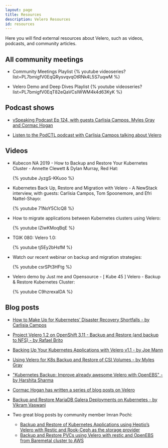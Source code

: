 ```yaml
---
layout: page
title: Resources
description: Velero Resources
id: resources
---
```

Here you will find external resources about Velero, such as videos, podcasts, and community articles.

## All community meetings

* Community Meetings Playlist
{% youtube videoseries?list=PL7bmigfV0EqQRysvqvqOtRNk4L5S7uqwM %}

* Velero Demo and Deep Dives Playlist
{% youtube videoseries?list=PL7bmigfV0EqT82eQaVCslWWM4k4d63KyK %}

## Podcast shows

* [vSpeaking Podcast Ep 124, with guests Carlisia Campos, Myles Gray and Cormac Hogan](https://blogs.vmware.com/virtualblocks/2019/08/02/vspeaking-podcast-velero/)

* [Listen to the PodCTL podcast with Carlisia Campos talking about Velero](<http://podcast.podctl.com/110399/986641-understanding-project-velero-formerly-ark>)

## Videos

* Kubecon NA 2019 - How to Backup and Restore Your Kubernetes Cluster - Annette Clewett & Dylan Murray, Red Hat:

    {% youtube JyzgS-KKuoo %}


* Kubernetes Back Up, Restore and Migration with Velero - A NewStack interview, with guests: Carlisia Campos, Tom Spoonemore, and Efri Nattel-Shayo:

    {% youtube 71NoY5CIcQ8 %}


* How to migrate applications between Kubernetes clusters using Velero:

    {% youtube IZlwKMoqBqE %}


* TGIK 080: Velero 1.0:

    {% youtube tj5Ey2bHsfM %}


* Watch our recent webinar on backup and migration strategies:

    {% youtube csrSPt3HFtg %}


* Velero demo by Just me and Opensource - [ Kube 45 ] Velero - Backup & Restore Kubernetes Cluster:

    {% youtube C9hzrexaIDA %}

## Blog posts

* [How to Make Up for Kubernetes’ Disaster Recovery Shortfalls - by Carlisia Campos](https://thenewstack.io/how-to-make-up-for-kubernetes-disaster-recovery-shortfalls/)


* [Project Velero 1.2 on OpenShift 3.11 - Backup and Restore (and backup to NFS) - by Rafael Brito](http://www.rafaelbrito.com/2019/11/project-velero-12-on-openshift-311.html)


* [Backing Up Your Kubernetes Applications with Velero v1.1 - by Joe Mann](https://mannimal.blog/2019/10/04/backing-up-your-kubernetes-applications-with-velero-v1-1/)


* [Using Velero for K8s Backup and Restore of CSI Volumes - by Myles Gray](https://blah.cloud/automation/using-velero-for-k8s-backup-and-restore-of-csi-volumes/)


* ["Kubernetes Backup: Improve already awesome Velero with OpenEBS" - by Harshita Sharma](https://blog.mayadata.io/openebs/suggesting-ways-to-improve-already-awesome-velero)


* [Cormac Hogan has written a series of blog posts on Velero](https://cormachogan.com/?s=velero)


* [Backup and Restore MariaDB Galera Deployments on Kubernetes - by Vikram Vaswani](https://docs.bitnami.com/tutorials/backup-restore-data-mariadb-galera-kubernetes/)


* Two great blog posts by community member Imran Pochi:
    * [Backup and Restore of Kubernetes Applications using Heptio’s Velero with Restic and Rook-Ceph as the storage provider](https://blog.kubernauts.io/backup-and-restore-of-kubernetes-applications-using-heptios-velero-with-restic-and-rook-ceph-as-2e8df15b1487)
    * [Backup and Restore PVCs using Velero with restic and OpenEBS from Baremetal cluster to AWS
    ](https://blog.kubernauts.io/backup-and-restore-pvcs-using-velero-with-restic-and-openebs-from-baremetal-cluster-to-aws-d3ac54386109)
